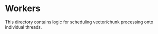 # Workers

This directory contains logic for scheduling
vector/chunk processing onto individual threads. 
